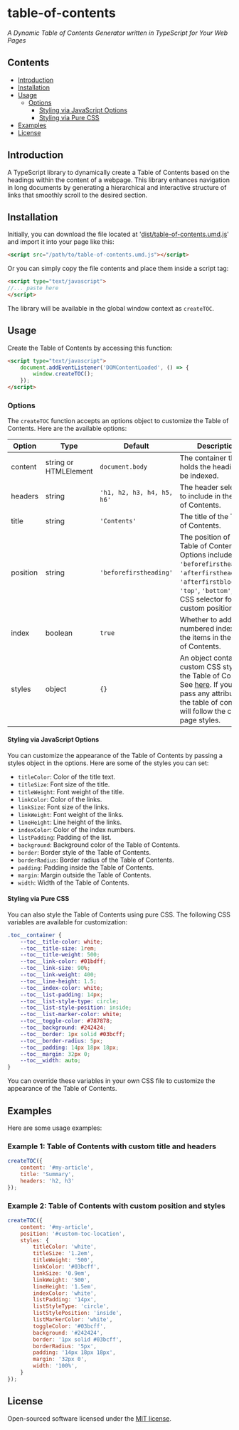 # table-of-contents

_A Dynamic Table of Contents Generator written in TypeScript for Your Web Pages_

## Contents

- [Introduction](#introduction)
- [Installation](#installation)
- [Usage](#usage)
    - [Options](#options)
      - [Styling via JavaScript Options](#styling-via-javascript-options)
      - [Styling via Pure CSS](#styling-via-pure-css)
- [Examples](#examples)
- [License](#license)

## Introduction

A TypeScript library to dynamically create a Table of Contents based on the headings within the content of a webpage. This library enhances navigation in long documents by generating a hierarchical and interactive structure of links that smoothly scroll to the desired section.

## Installation

Initially, you can download the file located at '[dist/table-of-contents.umd.js](dist/table-of-contents.umd.js)' and import it into your page like this:
```html
<script src="/path/to/table-of-contents.umd.js"></script>
```
Or you can simply copy the file contents and place them inside a script tag:
```html
<script type="text/javascript">
//... paste here
</script>
```
The library will be available in the global window context as `createTOC`.

## Usage

Create the Table of Contents by accessing this function:

```html
<script type="text/javascript">
    document.addEventListener('DOMContentLoaded', () => {
        window.createTOC();
    });
</script>
```

### Options

The `createTOC` function accepts an options object to customize the Table of Contents. 
Here are the available options:

| Option | Type | Default | Description |
| --- | --- | --- | --- |
| content | string or HTMLElement | `document.body` | The container that holds the headings to be indexed. |
| headers | string | `'h1, h2, h3, h4, h5, h6'` | The header selectors to include in the Table of Contents. |
| title | string | `'Contents'` | The title of the Table of Contents. |
| position | string | `'beforefirstheading'` | The position of the Table of Contents. Options include `'beforefirstheading'`, `'afterfirstheading'`, `'afterfirstblock'`, `'top'`, `'bottom'`, or a CSS selector for a custom position. |
| index | boolean | `true` | Whether to add numbered indexes to the items in the Table of Contents. |
| styles | object | `{}` | An object containing custom CSS styles for the Table of Contents. See [here](#styling-via-javascript-options). If you don't pass any attributes, the table of contents will follow the current page styles. |

#### Styling via JavaScript Options

You can customize the appearance of the Table of Contents by passing a styles object in the options. Here are some of the styles you can set:

- `titleColor`: Color of the title text.
- `titleSize`: Font size of the title.
- `titleWeight`: Font weight of the title.
- `linkColor`: Color of the links.
- `linkSize`: Font size of the links.
- `linkWeight`: Font weight of the links.
- `lineHeight`: Line height of the links.
- `indexColor`: Color of the index numbers.
- `listPadding`: Padding of the list.
- `background`: Background color of the Table of Contents.
- `border`: Border style of the Table of Contents.
- `borderRadius`: Border radius of the Table of Contents.
- `padding`: Padding inside the Table of Contents.
- `margin`: Margin outside the Table of Contents.
- `width`: Width of the Table of Contents.

#### Styling via Pure CSS

You can also style the Table of Contents using pure CSS. The following CSS variables are available for customization:

```css
.toc__container {
    --toc__title-color: white;
    --toc__title-size: 1rem;
    --toc__title-weight: 500;
    --toc__link-color: #01bdff;
    --toc__link-size: 90%;
    --toc__link-weight: 400;
    --toc__line-height: 1.5;
    --toc__index-color: white;
    --toc__list-padding: 14px;
    --toc__list-style-type: circle;
    --toc__list-style-position: inside;
    --toc__list-marker-color: white;
    --toc__toggle-color: #787878;
    --toc__background: #242424;
    --toc__border: 1px solid #03bcff;
    --toc__border-radius: 5px;
    --toc__padding: 14px 18px 18px;
    --toc__margin: 32px 0;
    --toc__width: auto;
}
```

You can override these variables in your own CSS file to customize the appearance of the Table of Contents.

## Examples

Here are some usage examples:

### Example 1: Table of Contents with custom title and headers
```javascript
createTOC({
    content: '#my-article',
    title: 'Summary',
    headers: 'h2, h3'
});
```
### Example 2: Table of Contents with custom position and styles
```javascript
createTOC({
    content: '#my-article',
    position: '#custom-toc-location',
    styles: {
        titleColor: 'white',
        titleSize: '1.2em',
        titleWeight: '500',
        linkColor: '#03bcff',
        linkSize: '0.9em',
        linkWeight: '500',
        lineHeight: '1.5em',
        indexColor: 'white',
        listPadding: '14px',
        listStyleType: 'circle',
        listStylePosition: 'inside',
        listMarkerColor: 'white',
        toggleColor: '#03bcff',
        background: '#242424',
        border: '1px solid #03bcff',
        borderRadius: '5px',
        padding: '14px 18px 18px',
        margin: '32px 0',
        width: '100%',
    }
});
```

## License

Open-sourced software licensed under the [MIT license](LICENSE).
